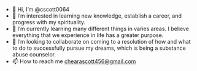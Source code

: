- 👋 Hi, I’m @cscott0064
- 👀 I’m interested in learning new knowledge, establish a career, and progress with my spirituality.
- 🌱 I’m currently learning many different things in varies areas. I believe everything that we experience in life has a greater purpose. 
- 💞️ I’m looking to collaborate on coming to a resolution of how and what to do to successfully pursue my dreams, which is being a substance abuse counselor.
- 📫 How to reach me chearascott456@gmail.com

<!---
cscott0064/cscott0064 is a ✨ special ✨ repository because its `README.md` (this file) appears on your GitHub profile.
You can click the Preview link to take a look at your changes.
--->
